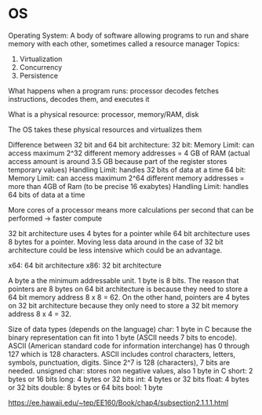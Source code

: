 # OS

Operating System: A body of software allowing programs to run and share memory with each other, sometimes called a resource manager
Topics:
1. Virtualization
2. Concurrency
4. Persistence

What happens when a program runs:
processor decodes fetches instructions, decodes them, and executes it

What is a physical resource:
processor, memory/RAM, disk

The OS takes these physical resources and virtualizes them





Difference between 32 bit and 64 bit architecture:
32 bit: 
Memory Limit: can access maximum 2^32 different memory addresses = 4 GB of RAM (actual access amount is around 3.5 GB because part of the register stores temporary values)
Handling Limit: handles 32 bits of data at a time
64 bit: 
Memory Limit: can access maximum 2^64 different memory addresses = more than 4GB of Ram (to be precise 16 exabytes)
Handling Limit: handles 64 bits of data at a time

More cores of a processor means more calculations per second that can be performed -> faster compute

32 bit architecture uses 4 bytes for a pointer while 64 bit architecture uses 8 bytes for a pointer. Moving less data around in the case of 32 bit architecture could be less intensive which could be an advantage.

x64: 64 bit architecture
x86: 32 bit architecture

A byte a the minimum addressable unit. 1 byte is 8 bits. The reason that pointers are 8 bytes on 64 bit architecture is because they need to store a 64 bit memory address 8 x 8 = 62. On the other hand, pointers are 4 bytes on 32 bit architecture because they only need to store a 32 bit memory address 8 x 4 = 32.

Size of data types (depends on the language)
char: 1 byte in C because the binary representation can fit into 1 byte (ASCII needs 7 bits to encode). ASCII (American standard code for information interchange) has 0 through 127 which is 128 characters. ASCII includes control characters, letters, symbols, punctuation, digits. Since 2^7 is 128 (characters), 7 bits are needed.
unsigned char: stores non negative values, also 1 byte in C
short: 2 bytes or 16 bits
long: 4 bytes or 32 bits
int: 4 bytes or 32 bits
float: 4 bytes or 32 bits
double: 8 bytes or 64 bits
bool: 1 byte

https://ee.hawaii.edu/~tep/EE160/Book/chap4/subsection2.1.1.1.html
